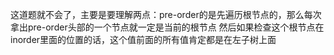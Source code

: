 这道题就不会了，主要是要理解两点：pre-order的是先遍历根节点的，那么每次拿出pre-order头部的一个节点就一定是当前的根节点
然后如果检查这个根节点在inorder里面的位置的话，这个值前面的所有值肯定都是在左子树上面


